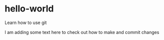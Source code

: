 # hello-world
Learn how to use git

I am adding some text here to check out how to make and commit changes
